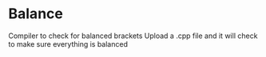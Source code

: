 # Balance
Compiler to check for balanced brackets
Upload a .cpp file and it will check to make sure everything is balanced
